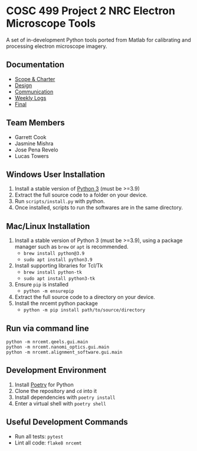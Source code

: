 # COSC 499 Project 2 NRC Electron Microscope Tools

A set of in-development Python tools ported from Matlab for calibrating and processing electron microscope imagery.

## Documentation

- [Scope & Charter](./docs/scope-charter)
- [Design](./docs/design)
- [Communication](./docs/communication)
- [Weekly Logs](./docs/weekly%20logs)
- [Final](./docs/communication)

## Team Members

- Garrett Cook 
- Jasmine Mishra 
- Jose Pena Revelo
- Lucas Towers

## Windows User Installation

1. Install a stable version of [Python 3](https://www.python.org/downloads/windows/) (must be >=3.9)
2. Extract the full source code to a folder on your device.
3. Run `scripts/install.py` with python.
4. Once installed, scripts to run the softwares are in the same directory.

## Mac/Linux Installation

1. Install a stable version of Python 3 (must be >=3.9), using a package manager such as `brew` or `apt` is recommended.
   - `brew install python@3.9`
   - `sudo apt install python3.9`
2. Install supporting libraries for Tcl/Tk
   - `brew install python-tk`
   - `sudo apt install python3-tk`
3. Ensure `pip` is installed
   - `python -m ensurepip`
4. Extract the full source code to a directory on your device.
5. Install the nrcemt python package
   - `python -m pip install path/to/source/directory`

## Run via command line

```shell
python -m nrcemt.qeels.gui.main
python -m nrcemt.nanomi_optics.gui.main
python -m nrcemt.alignment_software.gui.main
```

## Development Environment

1. Install [Poetry](https://python-poetry.org/docs/#installation) for Python
2. Clone the repository and `cd` into it
3. Install dependencies with `poetry install`
4. Enter a virtual shell with `poetry shell`

## Useful Development Commands

- Run all tests: `pytest`
- Lint all code: `flake8 nrcemt`
